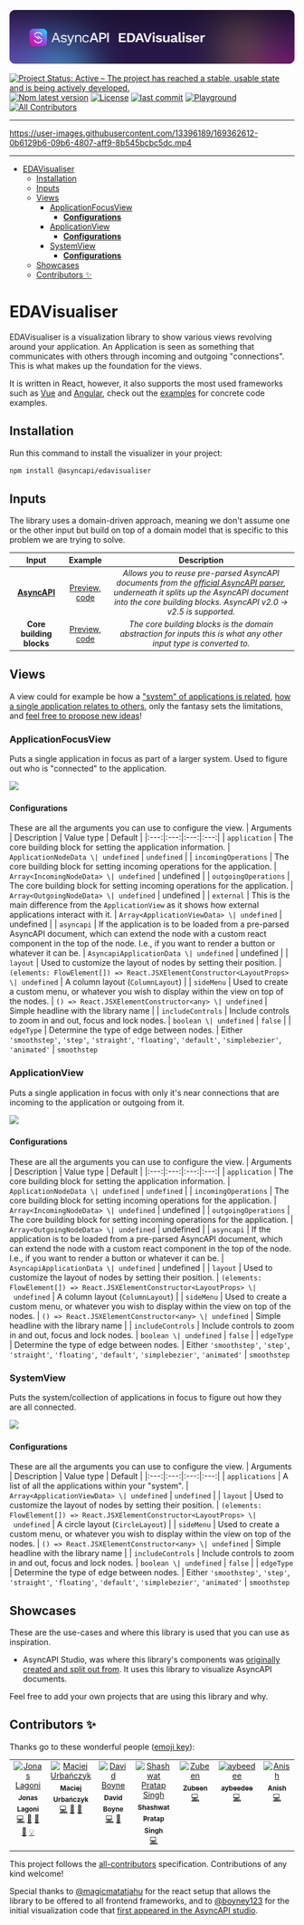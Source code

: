 [![AsyncAPI EDAVisualiser](./docs/img/banner.png)](asyncapi.github.io/EDAVisualiser)

[![Project Status: Active – The project has reached a stable, usable state and is being actively developed.](https://www.repostatus.org/badges/latest/active.svg)](https://www.repostatus.org/#active)
[![Npm latest version](https://img.shields.io/npm/v/@asyncapi/edavisualiser)](https://www.npmjs.com/package/@asyncapi/EDAVisualiser)
[![License](https://img.shields.io/github/license/asyncapi/EDAVisualiser)](https://github.com/asyncapi/EDAVisualiser/blob/master/LICENSE)
[![last commit](https://img.shields.io/github/last-commit/asyncapi/EDAVisualiser)](https://github.com/asyncapi/EDAVisualiser/commits/master)
[![Playground](https://img.shields.io/website?label=playground&url=https%3A%2F%2Fasyncapi.github.io%2FEDAVisualiser)](https://asyncapi.github.io/EDAVisualiser) <!-- ALL-CONTRIBUTORS-BADGE:START - Do not remove or modify this section -->
[![All Contributors](https://img.shields.io/badge/all_contributors-7-orange.svg?style=flat-square)](#contributors-)
<!-- ALL-CONTRIBUTORS-BADGE:END -->

---

https://user-images.githubusercontent.com/13396189/169362612-0b6129b6-09b6-4807-aff9-8b545bcbc5dc.mp4

---

<!-- toc is generated with GitHub Actions do not remove toc markers -->

<!-- toc -->

- [EDAVisualiser](#edavisualiser)
  * [Installation](#installation)
  * [Inputs](#inputs)
  * [Views](#views)
    + [ApplicationFocusView](#applicationfocusview)
      - [**Configurations**](#configurations)
    + [ApplicationView](#applicationview)
      - [**Configurations**](#configurations-1)
    + [SystemView](#systemview)
      - [**Configurations**](#configurations-2)
  * [Showcases](#showcases)
  * [Contributors ✨](#contributors-%E2%9C%A8)

<!-- tocstop -->

# EDAVisualiser
EDAVisualiser is a visualization library to show various views revolving around your application. An Application is seen as something that communicates with others through incoming and outgoing "connections". This is what makes up the foundation for the views.  

It is written in React, however, it also supports the most used frameworks such as [Vue](./examples/vue/) and [Angular](./examples/angular/), check out the [examples](./examples/) for concrete code examples.

## Installation

Run this command to install the visualizer in your project:

```bash
npm install @asyncapi/edavisualiser
```

## Inputs
The library uses a domain-driven approach, meaning we don't assume one or the other input but build on top of a domain model that is specific to this problem we are trying to solve.

| Input | Example | Description|
|:---:|:---:|:---:|
| [**AsyncAPI**](https://www.asyncapi.com/) | <a href="https://asyncapi.github.io/EDAVisualiser/asyncapi">Preview</a>, <a href="https://github.com/asyncapi/EDAVisualiser/blob/main/examples/simple-react/src/SimpleAsyncapi.tsx">code</a> | *Allows you to reuse pre-parsed AsyncAPI documents from the [official AsyncAPI parser](github.com/asyncapi/parser-js), underneath it splits up the AsyncAPI document into the core building blocks. AsyncAPI v2.0 -> v2.5 is supported.* |
| **Core building blocks** | <a href="https://asyncapi.github.io/EDAVisualiser/">Preview</a>, <a href="https://github.com/asyncapi/EDAVisualiser/blob/main/examples/simple-react/src/SimpleApp.tsx">code</a> | *The core building blocks is the domain abstraction for inputs this is what any other input type is converted to.* |


## Views

A view could for example be how a ["system" of applications is related](https://asyncapi.github.io/EDAVisualiser/social-media), [how a single application relates to others](https://asyncapi.github.io/EDAVisualiser/social-media/application/notification_service), only the fantasy sets the limitations, and [feel free to propose new ideas](https://github.com/asyncapi/EDAVisualiser/issues/new)!

### ApplicationFocusView
Puts a single application in focus as part of a larger system. Used to figure out who is "connected" to the application.

<a href="https://asyncapi.github.io/EDAVisualiser/social-media/application/notification_service"><img src="./docs/img/applicationFocusView.png" /></a>

#### **Configurations**

These are all the arguments you can use to configure the view.
| Arguments | Description | Value type | Default | 
|:---:|:---:|:---:|:---:|
| `application` | The core building block for setting the application information. | `ApplicationNodeData \| undefined` | `undefined` |
| `incomingOperations` | The core building block for setting incoming operations for the application. | `Array<IncomingNodeData> \| undefined` | undefined |
| `outgoingOperations` | The core building block for setting incoming operations for the application. | `Array<OutgoingNodeData> \| undefined` | undefined |
| `external` | This is the main difference from the `ApplicationView` as it shows how external applications interact with it. | `Array<ApplicationViewData> \| undefined` | undefined |
| `asyncapi` | If the application is to be loaded from a pre-parsed AsyncAPI document, which can extend the node with a custom react component in the top of the node. I.e., if you want to render a button or whatever it can be. | `AsyncapiApplicationData \| undefined` | undefined |
| `layout` | Used to customize the layout of nodes by setting their position. | `(elements: FlowElement[]) => React.JSXElementConstructor<LayoutProps> \| undefined` | A column layout (`ColumnLayout`) |
| `sideMenu` | Used to create a custom menu, or whatever you wish to display within the view on top of the nodes. | `() => React.JSXElementConstructor<any> \| undefined` | Simple headline with the library name |
| `includeControls` | Include controls to zoom in and out, focus and lock nodes. | `boolean \| undefined` | `false` |
| `edgeType` | Determine the type of edge between nodes. | Either `'smoothstep'`, `'step'`, `'straight'`, `'floating'`, `'default'`, `'simplebezier'`, `'animated'` | `smoothstep` 


### ApplicationView
Puts a single application in focus with only it's near connections that are incoming to the application or outgoing from it.

<a href="https://asyncapi.github.io/EDAVisualiser/"><img src="./docs/img/applicationView.png" /></a>

#### **Configurations**

These are all the arguments you can use to configure the view.
| Arguments | Description | Value type | Default | 
|:---:|:---:|:---:|:---:|
| `application` | The core building block for setting the application information. | `ApplicationNodeData \| undefined` | `undefined` |
| `incomingOperations` | The core building block for setting incoming operations for the application. | `Array<IncomingNodeData> \| undefined` | undefined |
| `outgoingOperations` | The core building block for setting incoming operations for the application. | `Array<OutgoingNodeData> \| undefined` | undefined |
| `asyncapi` | If the application is to be loaded from a pre-parsed AsyncAPI document, which can extend the node with a custom react component in the top of the node. I.e., if you want to render a button or whatever it can be. | `AsyncapiApplicationData \| undefined` | undefined |
| `layout` | Used to customize the layout of nodes by setting their position. | `(elements: FlowElement[]) => React.JSXElementConstructor<LayoutProps> \| undefined` | A column layout (`ColumnLayout`) |
| `sideMenu` | Used to create a custom menu, or whatever you wish to display within the view on top of the nodes. | `() => React.JSXElementConstructor<any> \| undefined` | Simple headline with the library name |
| `includeControls` | Include controls to zoom in and out, focus and lock nodes. | `boolean \| undefined` | `false` |
| `edgeType` | Determine the type of edge between nodes. | Either `'smoothstep'`, `'step'`, `'straight'`, `'floating'`, `'default'`, `'simplebezier'`, `'animated'` | `smoothstep` 

### SystemView
Puts the system/collection of applications in focus to figure out how they are all connected.

<a href="https://asyncapi.github.io/EDAVisualiser/social-media"><img src="./docs/img/systemView.png" /></a>

#### **Configurations**

These are all the arguments you can use to configure the view.
| Arguments | Description | Value type | Default | 
|:---:|:---:|:---:|:---:|
| `applications` | A list of all the applications within your "system". | `Array<ApplicationViewData> \| undefined` | `undefined` |
| `layout` | Used to customize the layout of nodes by setting their position. | `(elements: FlowElement[]) => React.JSXElementConstructor<LayoutProps> \| undefined` | A circle layout (`CircleLayout`) |
| `sideMenu` | Used to create a custom menu, or whatever you wish to display within the view on top of the nodes. | `() => React.JSXElementConstructor<any> \| undefined` | Simple headline with the library name |
| `includeControls` | Include controls to zoom in and out, focus and lock nodes. | `boolean \| undefined` | `false` |
| `edgeType` | Determine the type of edge between nodes. | Either `'smoothstep'`, `'step'`, `'straight'`, `'floating'`, `'default'`, `'simplebezier'`, `'animated'` | `smoothstep` 

## Showcases
These are the use-cases and where this library is used that you can use as inspiration.

- AsyncAPI Studio, was where this library's components was [originally created and split out from](https://github.com/asyncapi/studio/pull/342). It uses this library to visualize AsyncAPI documents. 

Feel free to add your own projects that are using this library and why.

## Contributors ✨
Thanks go to these wonderful people ([emoji key](https://allcontributors.org/docs/en/emoji-key)):

<!-- ALL-CONTRIBUTORS-LIST:START - Do not remove or modify this section -->
<!-- prettier-ignore-start -->
<!-- markdownlint-disable -->
<table>
  <tbody>
    <tr>
      <td align="center" valign="top" width="14.28%"><a href="https://github.com/jonaslagoni"><img src="https://avatars.githubusercontent.com/u/13396189?v=4?s=100" width="100px;" alt="Jonas Lagoni"/><br /><sub><b>Jonas Lagoni</b></sub></a><br /><a href="https://github.com/asyncapi/EDAVisualiser/commits?author=jonaslagoni" title="Code">💻</a> <a href="#ideas-jonaslagoni" title="Ideas, Planning, & Feedback">🤔</a> <a href="#maintenance-jonaslagoni" title="Maintenance">🚧</a> <a href="https://github.com/asyncapi/EDAVisualiser/commits?author=jonaslagoni" title="Documentation">📖</a> <a href="#example-jonaslagoni" title="Examples">💡</a></td>
      <td align="center" valign="top" width="14.28%"><a href="https://github.com/magicmatatjahu"><img src="https://avatars.githubusercontent.com/u/20404945?v=4?s=100" width="100px;" alt="Maciej Urbańczyk"/><br /><sub><b>Maciej Urbańczyk</b></sub></a><br /><a href="https://github.com/asyncapi/EDAVisualiser/commits?author=magicmatatjahu" title="Code">💻</a> <a href="#ideas-magicmatatjahu" title="Ideas, Planning, & Feedback">🤔</a> <a href="#maintenance-magicmatatjahu" title="Maintenance">🚧</a></td>
      <td align="center" valign="top" width="14.28%"><a href="https://boyney.io/"><img src="https://avatars.githubusercontent.com/u/3268013?v=4?s=100" width="100px;" alt="David Boyne"/><br /><sub><b>David Boyne</b></sub></a><br /><a href="https://github.com/asyncapi/EDAVisualiser/commits?author=boyney123" title="Code">💻</a> <a href="#ideas-boyney123" title="Ideas, Planning, & Feedback">🤔</a></td>
      <td align="center" valign="top" width="14.28%"><a href="https://github.com/ShashwatPS"><img src="https://avatars.githubusercontent.com/u/114943221?v=4?s=100" width="100px;" alt="Shashwat Pratap Singh"/><br /><sub><b>Shashwat Pratap Singh</b></sub></a><br /><a href="https://github.com/asyncapi/EDAVisualiser/commits?author=ShashwatPS" title="Code">💻</a></td>
      <td align="center" valign="top" width="14.28%"><a href="https://syedzubeen.github.io/"><img src="https://avatars.githubusercontent.com/u/14253061?v=4?s=100" width="100px;" alt="Zubeen"/><br /><sub><b>Zubeen</b></sub></a><br /><a href="https://github.com/asyncapi/EDAVisualiser/commits?author=syedzubeen" title="Code">💻</a></td>
      <td align="center" valign="top" width="14.28%"><a href="https://github.com/aybeedee"><img src="https://avatars.githubusercontent.com/u/75930195?v=4?s=100" width="100px;" alt="aybeedee"/><br /><sub><b>aybeedee</b></sub></a><br /><a href="https://github.com/asyncapi/EDAVisualiser/commits?author=aybeedee" title="Code">💻</a></td>
      <td align="center" valign="top" width="14.28%"><a href="http://anish-v1.vercel.app"><img src="https://avatars.githubusercontent.com/u/79566582?v=4?s=100" width="100px;" alt="Anish"/><br /><sub><b>Anish</b></sub></a><br /><a href="https://github.com/asyncapi/EDAVisualiser/commits?author=AnishKacham" title="Code">💻</a></td>
    </tr>
  </tbody>
</table>

<!-- markdownlint-restore -->
<!-- prettier-ignore-end -->

<!-- ALL-CONTRIBUTORS-LIST:END -->

This project follows the [all-contributors](https://github.com/all-contributors/all-contributors) specification. Contributions of any kind welcome!

Special thanks to [@magicmatatjahu](https://github.com/magicmatatjahu) for the react setup that allows the library to be offered to all frontend frameworks, and to [@boyney123](https://github.com/boyney123) for the initial visualization code that [first appeared in the AsyncAPI studio](https://github.com/asyncapi/studio/issues/261).